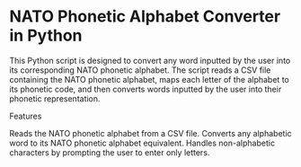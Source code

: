 # NATO Phonetic Alphabet Converter in Python

This Python script is designed to convert any word inputted by the user into its corresponding NATO phonetic alphabet. The script reads a CSV file containing the NATO phonetic alphabet, maps each letter of the alphabet to its phonetic code, and then converts words inputted by the user into their phonetic representation.

Features

Reads the NATO phonetic alphabet from a CSV file.
Converts any alphabetic word to its NATO phonetic alphabet equivalent.
Handles non-alphabetic characters by prompting the user to enter only letters.
